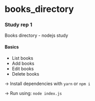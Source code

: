 # books_directory
### Study rep 1
Books directory - nodejs study

#### Basics
- List books
- Add books
- Edit books
- Delete books

-> Install dependencies with
```yarn``` or ```npm i```

-> Run using: 
```node index.js```
